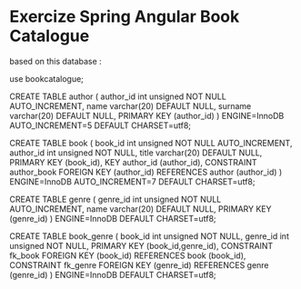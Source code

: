 # Exercize Spring Angular Book Catalogue 

based on this database :

use bookcatalogue;

CREATE TABLE author ( author_id int unsigned NOT NULL AUTO_INCREMENT, name varchar(20) DEFAULT NULL, surname varchar(20) DEFAULT NULL, PRIMARY KEY (author_id) ) ENGINE=InnoDB AUTO_INCREMENT=5 DEFAULT CHARSET=utf8;

CREATE TABLE book ( book_id int unsigned NOT NULL AUTO_INCREMENT, author_id int unsigned NOT NULL, title varchar(20) DEFAULT NULL, PRIMARY KEY (book_id), KEY author_id (author_id), CONSTRAINT author_book FOREIGN KEY (author_id) REFERENCES author (author_id) ) ENGINE=InnoDB AUTO_INCREMENT=7 DEFAULT CHARSET=utf8;

CREATE TABLE genre ( genre_id int unsigned NOT NULL AUTO_INCREMENT, name varchar(20) DEFAULT NULL, PRIMARY KEY (genre_id) ) ENGINE=InnoDB DEFAULT CHARSET=utf8;

CREATE TABLE book_genre ( book_id int unsigned NOT NULL, genre_id int unsigned NOT NULL, PRIMARY KEY (book_id,genre_id), CONSTRAINT fk_book FOREIGN KEY (book_id) REFERENCES book (book_id), CONSTRAINT fk_genre FOREIGN KEY (genre_id) REFERENCES genre (genre_id) ) ENGINE=InnoDB DEFAULT CHARSET=utf8;